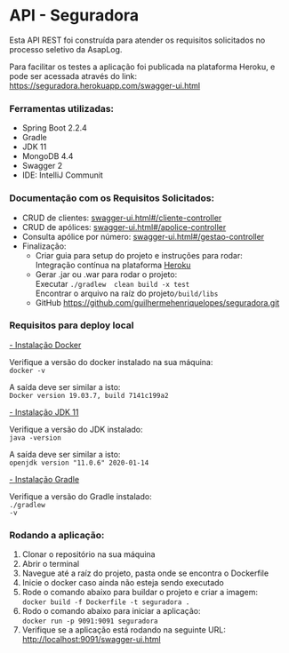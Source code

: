 <h1>API - Seguradora</h1>

Esta API REST foi construída para atender os requisitos solicitados no processo seletivo
da AsapLog.

<p>
Para facilitar os testes a aplicação foi publicada na plataforma Heroku, 
e pode ser acessada através do link: <a href="https://seguradora.herokuapp.com/swagger-ui.html">https://seguradora.herokuapp.com/swagger-ui.html</a> 
</p>

<h3>Ferramentas utilizadas: </h3>
<ul>
    <li>Spring Boot 2.2.4</li>
    <li>Gradle</li>
    <li>JDK 11</li>
    <li>MongoDB 4.4</li>
    <li>Swagger 2</li>
    <li>IDE: IntelliJ Communit</li>
</ul>

<h3>Documentação com os Requisitos Solicitados:</h3>
<ul>
    <li>CRUD de clientes: <a href="https://seguradora.herokuapp.com/swagger-ui.html#/cliente-controller">swagger-ui.html#/cliente-controller</a></li>
    <li>CRUD de apólices: <a href="https://seguradora.herokuapp.com/swagger-ui.html#/apolice-controller">swagger-ui.html#/apolice-controller</a></li>
    <li>Consulta apólice por número: <a href="https://seguradora.herokuapp.com/swagger-ui.html#/gestao-controller/apoliceDetailUsingGET">swagger-ui.html#/gestao-controller</a></li>
    <li>Finalização: 
        <ul>
            <li>Criar guia para setup do projeto e instruções para rodar: 
                <br />Integração contínua na plataforma <a href="https://seguradora.herokuapp.com/">Heroku</a></li>
            <li>Gerar .jar ou .war para rodar o projeto: 
                <br />Executar <code>./gradlew  clean build -x test</code> 
                <br />Encontrar o arquivo na raíz do projeto<code>/build/libs</code>
            </li>
            <li>GitHub <a href="https://github.com/guilhermehenriquelopes/seguradora.git">https://github.com/guilhermehenriquelopes/seguradora.git</a> </li>
        </ul>
    </li>
</ul>

<h3>Requisitos para deploy local</h3>

<a href="https://docs.docker.com/install/linux/docker-ce/ubuntu/">- Instalação Docker</a>

Verifique a versão do docker instalado na sua máquina:        
<code>docker -v</code>

A saída deve ser similar a isto:        
<code>Docker version 19.03.7, build 7141c199a2</code>    

<a href="https://www.oracle.com/java/technologies/javase-jdk11-downloads.html">- Instalação JDK 11</a>

Verifique a versão do JDK instalado:        
<code>java -version</code>

A saída deve ser similar a isto:        
<code>openjdk version "11.0.6" 2020-01-14</code>

<a href="https://gradle.org/install/">- Instalação Gradle</a>

Verifique a versão do Gradle instalado: <br/>
<code>./gradlew -v</code>

<h3>Rodando a aplicação:</h3>

<ol>
    <li>Clonar o repositório na sua máquina</li>
    <li>Abrir o terminal</li>
    <li>Navegue até a raíz do projeto, pasta onde se encontra o Dockerfile</li>
    <li>Inicie o docker caso ainda não esteja sendo executado</li>
    <li>Rode o comando abaixo para buildar o projeto e criar a imagem: <br />
        <code>docker build -f Dockerfile -t seguradora .</code>        
    </li>
    <li>Rodo o comando abaixo para iniciar a aplicação: <br />
        <code>docker run -p 9091:9091 seguradora</code>
    </li>
    <li>Verifique se a aplicação está rodando na seguinte URL: <br />
        <a href="http://localhost:9091/swagger-ui.html">http://localhost:9091/swagger-ui.html</a>
     </li>
</ol>